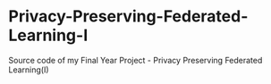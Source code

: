 # Privacy-Preserving-Federated-Learning-I
Source code of my Final Year Project - Privacy Preserving Federated Learning(I)
